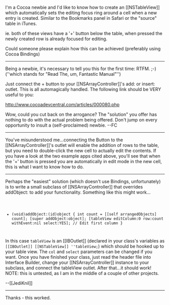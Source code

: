I'm a Cocoa newbie and I'd like to know how to create an [[NSTableView]] which automatically sets the editing focus ring around a cell when a new entry is created. Similar to the Bookmarks panel in Safari or the "source" table in iTunes.

ie. both of these views have a '+' button below the table, when pressed the newly created row is already focused for editing.

Could someone please explain how this can be achieved (preferably using Cocoa Bindings)

----

Being a newbie, it's necessary to tell you this for the first time: RTFM. ;-) (''which stands for "Read The, um, Fantastic Manual"'')

Just connect the + button to your [[NSArrayController]]'s add: or insert: outlet. This is all automagically handled. The following link should be VERY useful to you:

http://www.cocoadevcentral.com/articles/000080.php

Wow, could you cut back on the arrogance? The "solution" you offer has nothing to do with the actual problem being offered. Don't jump on every opportunity to insult a (self-proclaimed) newbie. --FC

----

You've misunderstood me...connecting the Button to the [[NSArrayController]]'s outlet will enable the addition of rows to the table, but you need to double-click the new cell to actually edit the contents. If you have a look at the two example apps cited above, you'll see that when the '+' button is pressed you are automatically in edit mode in the new cell, this is what I want to know how to do.

----

Perhaps the "easiest" solution (which doesn't use Bindings, unfortunately) is to write a small subclass of [[NSArrayController]] that overrides addObject: to add your functionality. Something like this might work...
<code>
- (void)addObject:(id)object
{
     int count = [[self arrangedObjects] count];
     [super addObject:object];
     [tableView editColumn:0 row:count withEvent:nil select:YES]; // Edit first column
}
</code>
In this case <code>tableView</code> is an [[IBOutlet]] (declared in your class's variables as <code>[[IBOutlet]] [[NSTableView]] ''tableView;</code>) which should be hooked up to your table view. The <code>col</code> and <code>select</code> parameters can be changed if you want. Once you have finished your class, just read the header file into Interface Builder, change your [[NSArrayController]] instance to your subclass, and connect the tableView outlet. After that...it should work! NOTE: this is untested, as I am in the middle of a couple of other projects.

--[[JediKnil]]

----

Thanks - this worked.